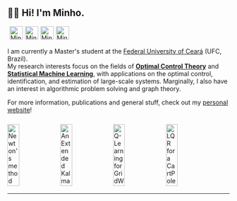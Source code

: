 
<div>
<div style="display:block; width=100%">

<h2>👨‍💻 Hi! I'm Minho.</h2>

<div>
<div><a href="mailto:minhotmog@alu.ufc.br"><img style="margin-left:5px; margin-right: 5px" align="left" width="30px" alt="Minho | E-mail" src="https://tiominho.github.io//static/res/imgs/icons/email_black.png"></a></div>
<div><a href="https://twitter.com/_tioMinho"><img style="margin-right: 5px" align="left" width="30px" alt="Minho | Twitter" src="https://tiominho.github.io/static/res/imgs/icons/twitter_black.png"></a></div>
<div><a href="https://www.researchgate.net/profile/Otacilio_Neto5"><img style="margin-right: 5px" align="left" width="30px" alt="Minho | Research Gate"src="https://tiominho.github.io/static/res/imgs/icons/regate_black.png"></a></div>
<div><a href="http://lattes.cnpq.br/1208872258439270"><img style="margin-right: 5px" align="left" width="30px" alt="Minho | Lattes" src="https://tiominho.github.io/static/res/imgs/icons/lattes_black.png"></a></div>
</div>
<br />
<br />

<p>
  I am currently a Master's student at the <a href="http://www.ufc.br/">Federal University of Ceará</a> (UFC, Brazil). <br>
  My research interests focus on the fields of <b><a href="https://en.wikipedia.org/wiki/Optimal_control">Optimal Control Theory</a></b> and <b><a href="https://en.wikipedia.org/wiki/Machine_learning">Statistical Machine Learning</a></b>, with applications on the optimal control, identification, and estimation of large-scale systems. Marginally, I also have an interest in algorithmic problem solving and graph theory. <br>

  For more information, publications and general stuff, check out my <a href="https://tiominho.github.io/">personal website</a>!
</p>
</div>
<div style="display: inline; width=100%">
  <img style="margin: 10px 0 0 0" alt="Newton's method" width=23%  height=140px src="https://tiominho.github.io/static/res/misc/newton.gif" />
  <img style="margin: 10px 0 0 0" alt="An Extended Kalman Filter" width=23% height=140px  src="https://tiominho.github.io/static/res/misc/car.gif" />
  <img style="margin: 10px 0 0 0" alt="Q-Learning for GridWorld" width=23% height=140px   alt="GIF" src="https://tiominho.github.io/static/res/misc/gridWorld_Q.gif" />
  <img style="margin: 10px 0 0 0" alt="LQR for a CartPole" width=23% height=140px  src="https://tiominho.github.io/static/res/misc/Cartpole_LQR.gif" />
</div>
</div>

---
